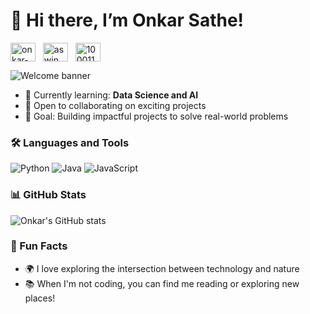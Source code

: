 # 👋 Hi there, I’m Onkar Sathe!

<a href="https://www.linkedin.com/in/onkar-sathe-141257231/" target="_blank"><img align="center" src="https://raw.githubusercontent.com/rahuldkjain/github-profile-readme-generator/master/src/images/icons/Social/linked-in-alt.svg" alt="onkar-sathe-141257231" height="30" width="40" /></a>
&nbsp;
<a href="https://www.instagram.com/theonkarsathe/" target="_blank"><img align="center" src="https://raw.githubusercontent.com/rahuldkjain/github-profile-readme-generator/master/src/images/icons/Social/instagram.svg" alt="aswin_barath_" height="30" width="40" /></a>
&nbsp;
<a href="https://www.facebook.com/profile.php?id=100011683902531" target="_blank"><img align="center" src="https://raw.githubusercontent.com/rahuldkjain/github-profile-readme-generator/master/src/images/icons/Social/facebook.svg" alt="100011683902531e" height="30" width="40" /></a>
&nbsp;



![Welcome banner](https://github.com/onkarsathe007/onkarsathe007/blob/main/banner.png) <!-- Optional image banner -->

- 🌱 Currently learning: **Data Science and AI**
- 👯 Open to collaborating on exciting projects
- 🎯 Goal: Building impactful projects to solve real-world problems

### 🛠 Languages and Tools
![Python](https://img.shields.io/badge/Python-3670A0?style=for-the-badge&logo=python&logoColor=ffdd54) 
![Java](https://img.shields.io/badge/Java-ED8B00?style=for-the-badge&logo=java&logoColor=white)
![JavaScript](https://img.shields.io/badge/JavaScript-F7DF1E?style=for-the-badge&logo=javascript&logoColor=black)

### 📊 GitHub Stats
![Onkar's GitHub stats](https://github-readme-stats.vercel.app/api?username=onkarsathe007&show_icons=true&theme=dark)

### 🎉 Fun Facts
- 🌍 I love exploring the intersection between technology and nature
- 📚 When I'm not coding, you can find me reading or exploring new places!

